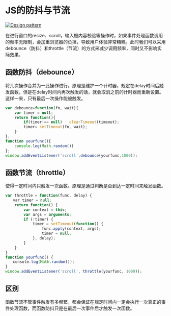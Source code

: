 # JS的防抖与节流
[![Design pattern]](../index.md)

[Design pattern]:https://img.shields.io/badge/防抖与节流-debounce_throttle-4FC08D?style=social&logo=javascript&logoColor=339966

在进行窗口的resize、scroll，输入框内容校验等操作时，如果事件处理函数调用的频率无限制，会加重浏览器的负担，导致用户体验非常糟糕。此时我们可以采用debounce（防抖）和throttle（节流）的方式来减少调用频率，同时又不影响实际效果。

## 函数防抖（debounce）
将几次操作合并为一此操作进行。原理是维护一个计时器，规定在delay时间后触发函数，但是在delay时间内再次触发的话，就会取消之前的计时器而重新设置。这样一来，只有最后一次操作能被触发。

```javascript
var debounce=function(fn, wait){
	var timer = null;
    return function(){
        if(timer!== null)   clearTimeout(timeout);        
        timer= setTimeout(fn, wait);    
    }
};
function yourfunc(){
	console.log(Math.random())
};
window.addEventListener('scroll',debounce(yourfunc,1000));
```

## 函数节流（throttle）
使得一定时间内只触发一次函数。原理是通过判断是否到达一定时间来触发函数。

```javascript
var throttle = function(func, delay) {            
　　var timer = null;            
    return function() {                
        var context = this;               
        var args = arguments;                
        if (!timer) {
            timer = setTimeout(function() {                        
                func.apply(context, args);                        
                timer = null;                    
            }, delay);          
        }            
    }      
}  
function yourfunc() {
　　console.log(Math.random());        
}        
window.addEventListener('scroll', throttle(yourfunc, 1000));
```

## 区别
函数节流不管事件触发有多频繁，都会保证在规定时间内一定会执行一次真正的事件处理函数，而函数防抖只是在最后一次事件后才触发一次函数。